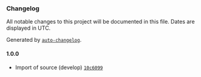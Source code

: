 ### Changelog

All notable changes to this project will be documented in this file. Dates are displayed in UTC.

Generated by [`auto-changelog`](https://github.com/CookPete/auto-changelog).

#### 1.0.0

- Import of source (develop) [`10c6099`](https://github.com/rdkcentral/entservices-softwareupdate/commit/10c6099d4cf11869a5d001b118e216107ad18fc0)
